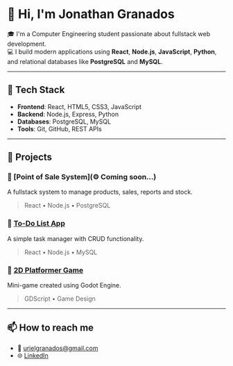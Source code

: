 # 👋 Hi, I'm Jonathan Granados

🎓 I'm a Computer Engineering student passionate about fullstack web development.  
💻 I build modern applications using **React**, **Node.js**, **JavaScript**, **Python**, and relational databases like **PostgreSQL** and **MySQL**.

---

## 🔧 Tech Stack
- **Frontend**: React, HTML5, CSS3, JavaScript
- **Backend**: Node.js, Express, Python
- **Databases**: PostgreSQL, MySQL
- **Tools**: Git, GitHub, REST APIs

---

## 🚀 Projects

### 📌 [Point of Sale System](⚙️ Coming soon...)
A fullstack system to manage products, sales, reports and stock.
> React • Node.js • PostgreSQL

### 📌 [To-Do List App](https://github.com/JonathanGr18/Todolist_React_MySql_API)
A simple task manager with CRUD functionality.
> React • Node.js • MySQL

### 📌 [2D Platformer Game](https://github.com/JonathanGr18/Juego_2d)
Mini-game created using Godot Engine.
> GDScript • Game Design

---

## 📫 How to reach me
- 📧 urielgranados@gmail.com
- 🌐 [LinkedIn](https://www.linkedin.com/in/jonathan-granados-r-759716207/)


